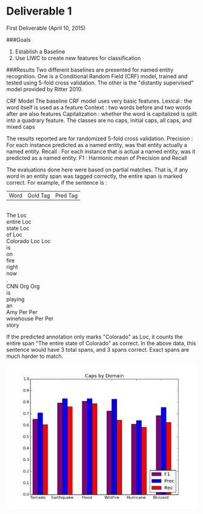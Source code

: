 Deliverable 1
=============

First Deliverable (April 10, 2015)

###Goals
1. Establish a Baseline
2. Use LIWC to create new features for classification


###Results
Two different baselines are presented for named entity recognition. One is a Conditional Random Field (CRF) model, trained and tested using 5-fold cross validation. The other is the "distantly supervised" model provided by Ritter 2010.

CRF Model
The baseline CRF model uses very basic features.
Lexical : the word itself is used as a feature
Context : two words before and two words after are also features
Capitalization : whether the word is capitalized is split into a quadrary feature. The classes are no caps, initial caps, all caps, and mixed caps

The results reported are for randomized 5-fold cross validation.
Precision : For each instance predicted as a named entity, was that entity actually a named entity.
Recall : For each instance that is actual a named entity, was it predicted as a named entity.
F1 : Harmonic mean of Precision and Recall

The evaluations done here were based on partial matches. That is, if any word in an entity span was tagged correctly, the entire span is marked correct. For example, if the sentence is :
<table>
  <tr>
    <td>Word</td><td>Gold Tag</td><td>Pred Tag</td>
  </tr>
</table>

<br>
The 		Loc<br>
entire		Loc<br>
state		Loc<br>
of		Loc<br>
Colorado	Loc		Loc<br>
is<br>
on<br>
fire<br>
right<br>
now<br>
.<br>
CNN		Org		Org<br>
is<br>
playing<br>
an<br>
Amy		Per		Per<br>
winehouse	Per		Per<br>
story<br>

If the predicted annotation only marks "Colorado" as Loc, it counts the entire span "The entire state of Colorado" as correct. In the above data, this sentence would have 3 total spans, and 3 spans correct. Exact spans are much harder to match.

![alt text](https://github.com/jenningsanderson/ner-twitter-ml/blob/master/deliverable_1/caps_by_domain.png "caps by domain, partial match")